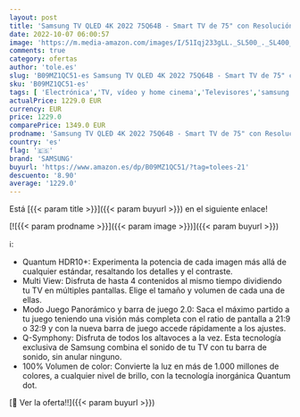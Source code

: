 ```yaml
---
layout: post
title: 'Samsung TV QLED 4K 2022 75Q64B - Smart TV de 75" con Resolución 4K  100% Volumen de Color  Procesdor QLED 4K Lite  Quantum HDR10+  Multi View  Modo Juego Panorámico y Alexa integrada'
date: 2022-10-07 06:00:57
image: 'https://m.media-amazon.com/images/I/51Iqj233gLL._SL500_._SL400_.jpg'
comments: true
category: ofertas
author: 'tole.es'
slug: 'B09MZ1QC51-es Samsung TV QLED 4K 2022 75Q64B - Smart TV de 75" con...'
sku: 'B09MZ1QC51-es'
tags: [ 'Electrónica','TV, vídeo y home cinema','Televisores','samsung','smart','tv','🇪🇸', ]
actualPrice: 1229.0 EUR
currency: EUR
price: 1229.0
comparePrice: 1349.0 EUR
prodname: 'Samsung TV QLED 4K 2022 75Q64B - Smart TV de 75" con Resolución 4K  100% Volumen de Color  Procesdor QLED 4K Lite  Quantum HDR10+  Multi View  Modo Juego Panorámico y Alexa integrada'
country: 'es'
flag: '🇪🇸'
brand: 'SAMSUNG'
buyurl: 'https://www.amazon.es/dp/B09MZ1QC51/?tag=tolees-21'
descuento: '8.90'
average: '1229.0'
---
```


Está [{{< param title >}}]({{< param buyurl >}}) en el siguiente enlace!

[![{{< param prodname >}}]({{< param image >}})]({{< param buyurl >}})

ℹ️:

- Quantum HDR10+: Experimenta la potencia de cada imagen más allá de cualquier estándar, resaltando los detalles y el contraste.
- Multi View: Disfruta de hasta 4 contenidos al mismo tiempo dividiendo tu TV en múltiples pantallas. Elige el tamaño y volumen de cada una de ellas.
- Modo Juego Panorámico y barra de juego 2.0: Saca el máximo partido a tu juego teniendo una visión más completa con el ratio de pantalla a 21:9 o 32:9 y con la nueva barra de juego accede rápidamente a los ajustes.
- Q-Symphony: Disfruta de todos los altavoces a la vez. Esta tecnología exclusiva de Samsung combina el sonido de tu TV con tu barra de sonido, sin anular ninguno.
- 100% Volumen de color: Convierte la luz en más de 1.000 millones de colores, a cualquier nivel de brillo, con la tecnología inorgánica Quantum dot.

[🛒 Ver la oferta!!]({{< param buyurl >}})
